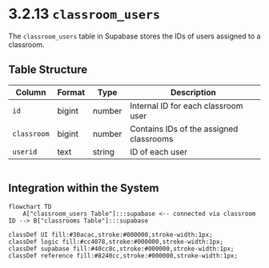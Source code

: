 # 3.2.13 `classroom_users`

The `classroom_users` table in Supabase stores the IDs of users assigned to a classroom.

## Table Structure

| Column        | Format  | Type   | Description                                                               |
|---------------|---------|--------|---------------------------------------------------------------------------|
| `id`          | bigint  | number | Internal ID for each classroom user                                       |
| `classroom`   | bigint  | number | Contains IDs of the assigned classrooms                                   |
| `userid`      | text    | string | ID of each user                                                           |

![]()


## Integration within the System

```mermaid
flowchart TD
    A["classroom_users Table"]:::supabase <-- connected via classroom ID --> B["classrooms Table"]:::supabase

classDef UI fill:#30acac,stroke:#000000,stroke-width:1px;
classDef logic fill:#cc4078,stroke:#000000,stroke-width:1px;
classDef supabase fill:#40cc8c,stroke:#000000,stroke-width:1px;
classDef reference fill:#8240cc,stroke:#000000,stroke-width:1px;
```